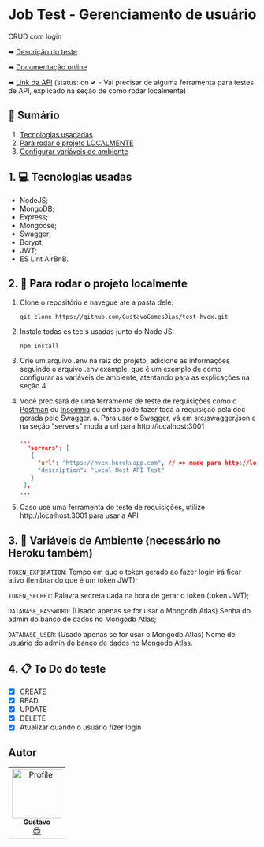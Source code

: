 # Job Test - Gerenciamento de usuário

CRUD com login

➡ [Descrição do teste](https://github.com/GustavoGomesDias/test-hvex/blob/main/test-description.md)

➡ [Documentação online](https://hvex.herokuapp.com/docs/)

➡ [Link da API](https://hvex.herokuapp.com) (status: on ✔ - Vai precisar de alguma ferramenta para testes de API, explicado na seção de como rodar localmente)

## 📕 Sumário
1. [Tecnologias usadadas](https://github.com/GustavoGomesDias/test-hvex#1--tecnologias-usadas)
2. [Para rodar o projeto LOCALMENTE](https://github.com/GustavoGomesDias/test-hvex#2--para-rodar-o-projeto-localmente)
3. [Configurar variáveis de ambiente](https://github.com/GustavoGomesDias/test-hvex#3--vari%C3%A1veis-de-ambiente-necess%C3%A1rio-no-heroku-tamb%C3%A9m)

## 1. 💻 Tecnologias usadas
* NodeJS;
* MongoDB;
* Express;
* Mongoose;
* Swagger;
* Bcrypt;
* JWT;
* ES Lint AirBnB.

## 2. 🎉 Para rodar o projeto localmente
1. Clone o repositório e navegue até a pasta dele:

    ```
    git clone https://github.com/GustavoGomesDias/test-hvex.git 
    ```

2. Instale todas es tec's usadas junto do Node JS:

    ```
    npm install
    ```
3. Crie um arquivo .env na raiz do projeto, adicione as informações seguindo o arquivo .env.example, que é um exemplo de como configurar as variáveis de ambiente, atentando para as explicações na seção 4

4. Você precisará de uma ferramente de teste de requisições como o [Postman](https://www.postman.com/) ou [Insomnia](https://insomnia.rest/) ou então pode fazer toda a requisiçaõ pela doc gerada pelo Swagger.
   a. Para usar o Swagger, vá em src/swagger.json e na seção "servers" muda a url para http://localhost:3001
   ```json
   ...
     "servers": [
      {
        "url": "https://hvex.herokuapp.com", // => mude para http://localhost:3001
        "description": "Local Host API Test"
      }
    ],
   ...
   ```

5. Caso use uma ferramenta de teste de requisições, utilize http://localhost:3001 para usar a API

## 3. 🔐 Variáveis de Ambiente (necessário no Heroku também)
`TOKEN_EXPIRATION`: Tempo em que o token gerado ao fazer login irá ficar ativo (lembrando que é um token JWT);

`TOKEN_SECRET`: Palavra secreta uada na hora de gerar o token (token JWT);

`DATABASE_PASSWORD`: (Usado apenas se for usar o Mongodb Atlas) Senha do admin do banco de dados no Mongodb Atlas;

`DATABASE_USER`: (Usado apenas se for usar o Mongodb Atlas) Nome de usuário do admin do banco de dados no Mongodb Atlas.


## 4. 📋 To Do do teste

- [x] CREATE
- [x] READ
- [x] UPDATE
- [x] DELETE
- [x] Atualizar quando o usuário fizer login 

## Autor
<table>
  <tr>
    <td align="center"><a href="https://github.com/GustavoGomesDias"><img src="https://github.com/GustavoGomesDias.png" width="100px;" alt="Profile"/><br /><sub><b>Gustavo</b></sub></a><br /><a href="https://github.com/GustavoGomesDias" title="Code">😎</a></td>
  <tr>
</table>
